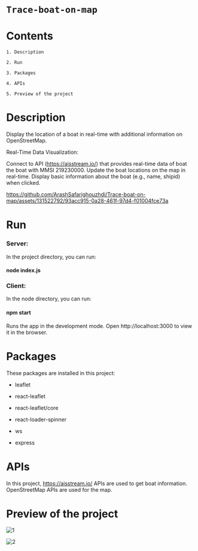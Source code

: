 # `Trace-boat-on-map`

# Contents

    1. Description
    
    2. Run

    3. Packages
    
    4. APIs

    5. Preview of the project

       

# Description

Display the location of a boat in real-time with additional information on OpenStreetMap.

Real-Time Data Visualization:

Connect to API (https://aisstream.io/) that provides real-time data of boat the boat with MMSI 219230000.
Update the boat locations on the map in real-time.
Display basic information about the boat (e.g., name, shipid) when clicked.


https://github.com/ArashSafarighouzhdi/Trace-boat-on-map/assets/131522792/93acc915-0a28-461f-97d4-f01004fce73a

# Run

### Server:
In the project directory, you can run:
#### node index.js

### Client:
In the node directory, you can run:
#### npm start

Runs the app in the development mode.
Open http://localhost:3000 to view it in the browser.

# Packages

These packages are installed in this project:

- leaflet

- react-leaflet

- react-leaflet/core

- react-loader-spinner

- ws

- express

# APIs

In this project, https://aisstream.io/ APIs are used to get boat information.
OpenStreetMap APIs are used for the map.


# Preview of the project

![1](https://github.com/ArashSafarighouzhdi/Trace-boat-on-map/assets/131522792/2acba91c-bc1d-4f6f-af47-3f10915b3dcc)


![2](https://github.com/ArashSafarighouzhdi/Trace-boat-on-map/assets/131522792/907eaa8d-4fc8-4fc7-b3c9-7b5fbf0a52a6)
